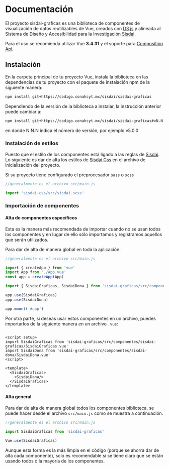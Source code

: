 # Documentación

El proyecto sisdai-graficas es una biblioteca de componentes de visualización de datos reutilizables de Vue, creados con [D3.js](https://d3js.org) y alineada al Sistema de Diseño y Accesibilidad para la Investigación [Sisdai](https://sisdai.conahcyt.mx/).

Para el uso se recomienda utilizar Vue **3.4.31** y el soporte para [Composition Api](https://vuejs.org/api/composition-api-setup.html).

<section id="instalacion">

## Instalación

En la carpeta principal de tu proyecto Vue, instala la biblioteca en las dependencias de tu proyecto con el paquete de instalación npm de la siguiente manera:

```bash
npm install git+https://codigo.conahcyt.mx/sisdai/sisdai-graficas
```

Dependiendo de la versión de la biblioteca a instalar, la instrucción anterior puede cambiar a:

```bash
npm install git+https://codigo.conahcyt.mx/sisdai/sisdai-graficas#vN.N.N
```

en donde N.N.N indica el número de versión, por ejemplo v5.0.0

### Instalación de estilos

Puesto que el estilo de los componentes está ligado a las reglas de [Sisdai](https://sisdai.conahcyt.mx/). Lo siguiente es dar de alta los estilos de [Sisdai Css](https://codigo.conahcyt.mx/sisdai/sisdai-css) en el archivo de inicialización del proyecto.

Si su proyecto tiene configurado el preprocesador `sass` o `scss`

```js
//generalmente es el archivo src/main.js

import 'sisdai-css/src/sisdai.scss'
```

### Importación de componentes

#### Alta de componentes específicos

Esta es la manera más recomendada de importar cuando no se usan todos los componentes y en lugar de ello sólo importamos y registramos aquellos que serán utilizados.

Para dar de alta de manera global en toda la aplicación:

```js
//generalmente es el archivo src/main.js

import { createApp } from 'vue'
import App from './App.vue'
const app = createApp(App)

import { SisdaiGraficas, SisdaiDona } from 'sisdai-graficas/src/componentes'

app.use(SisdaiGraficas)
app.use(SisdaiDona)

app.mount('#app')
```

Por otra parte, si deseas usar estos componentes en un archivo, puedes importarlos de la siguiente manera en un archivo `.vue`:

```vue

<script setup>
import SisdaiGraficas from 'sisdai-graficas/src/componentes/sisdai-graficas/SisdaiGraficas.vue'
import SisdaiDona from 'sisdai-graficas/src/componentes/sisdai-dona/SisdaiDona.vue'
<script>

<template>
  <SisdaiGraficas>
    <SisdaiDona/>
  </SisdaiGraficas>
</template>
```

#### Alta general

Para dar de alta de manera global todos los componentes biblioteca, se puede hacer desde el archivo `src/main.js` como se muestra a continuación.

```js
//generalmente es el archivo src/main.js

import SisdaiGraficas from 'sisdai-graficas'

Vue.use(SisdaiGraficas)
```

Aunque esta forma es la más limpia en el código (porque se ahorra dar de alta cada componente), solo es recomendable si se tiene claro que se están usando todos o la mayoría de los componentes.

</section>
